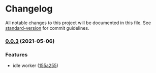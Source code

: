# Changelog

All notable changes to this project will be documented in this file. See [standard-version](https://github.com/conventional-changelog/standard-version) for commit guidelines.

### [0.0.3](https://github.com/zxch3n/mighty-promise/compare/v0.0.2...v0.0.3) (2021-05-06)


### Features

* idle worker ([155a255](https://github.com/zxch3n/mighty-promise/commit/155a255a17fc74784fe603d94319bcf82ad1582b))
